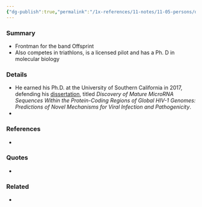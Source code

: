 ```yaml
---
{"dg-publish":true,"permalink":"/1x-references/11-notes/11-05-persons/dexter-holland/","title":"Dexter Holland","created":"2024-11-01T14:32:12.476+03:00","updated":"2024-11-01T14:32:12.476+03:00"}
---
```



### Summary
- Frontman for the band Offsprint 
- Also competes in triathlons, is a licensed pilot and has a Ph. D in molecular biology

### Details
-  He earned his Ph.D. at the University of Southern California in 2017, defending his [dissertation](https://www.proquest.com/openview/306b29acb18d3fbe4b263336276e7c27/1?loginDisplay=true&pq-origsite=gscholar), titled _Discovery of Mature MicroRNA Sequences Within the Protein-Coding Regions of Global HIV-1 Genomes: Predictions of Novel Mechanisms for Viral Infection and Pathogenicity_.  
- 

### References
- 

### Quotes
- 

### Related
- 